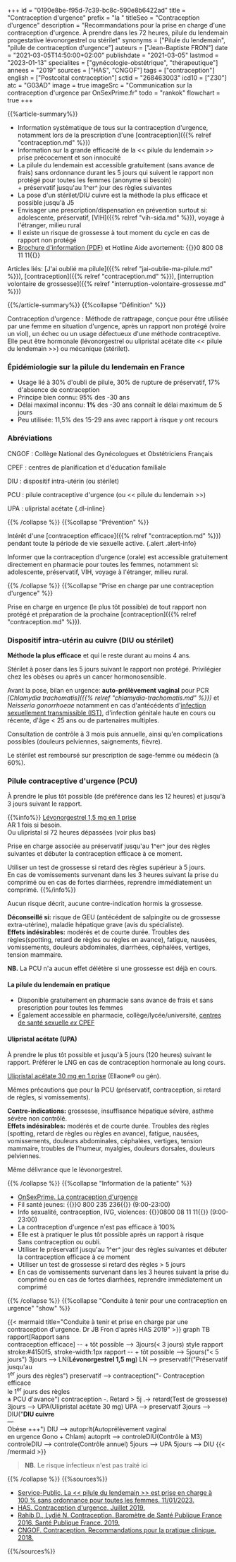 +++
id = "0190e8be-f95d-7c39-bc8c-590e8b6422ad"
title = "Contraception d'urgence"
prefix = "la "
titleSeo = "Contraception d'urgence"
description = "Recommandations pour la prise en charge d'une contraception d'urgence. À prendre dans les 72 heures, pilule du lendemain progestative lévonorgestrel ou stérilet"
synonyms = ["Pilule du lendemain", "pilule de contraception d'urgence"]
auteurs = ["Jean-Baptiste FRON"]
date = "2021-03-05T14:50:00+02:00"
publishdate = "2021-03-05"
lastmod = "2023-01-13"
specialites = ["gynécologie-obstétrique", "thérapeutique"]
annees = "2019"
sources = ["HAS", "CNGOF"]
tags = ["contraception"]
english = ["Postcoital contraception"]
sctid = "268463003"
icd10 = ["Z30"]
atc = "G03AD"
image = true
imageSrc = "Communication sur la contraception d'urgence par OnSexPrime.fr"
todo = "rankok"
flowchart = true
+++

{{%article-summary%}}

- Information systématique de tous sur la contraception d'urgence, notamment lors de la prescription d'une [contraception]({{% relref "contraception.md" %}})
- Information sur la grande efficacité de la << pilule du lendemain >> prise précocement et son innocuité
- La pilule du lendemain est accessible gratuitement (sans avance de frais) sans ordonnance durant les 5 jours qui suivent le rapport non protégé pour toutes les femmes (anonyme si besoin)  
  \+ préservatif jusqu'au 1^er^ jour des règles suivantes
- La pose d'un stérilet/DIU cuivre est la méthode la plus efficace et possible jusqu'à J5
- Envisager une prescription/dispensation en prévention surtout si: adolescente, préservatif, [VIH]({{% relref "vih-sida.md" %}}), voyage à l'étranger, milieu rural
- Il existe un risque de grossesse à tout moment du cycle en cas de rapport non protégé
- [Brochure d'information (PDF)](https://www.ameli.fr/sites/default/files/Documents/Contraception-urgence-Metro.PDF) et Hotline Aide avortement: {{<phone>}}0 800 08 11 11{{</phone>}}

Articles liés: [J'ai oublié ma pilule]({{% relref "jai-oublie-ma-pilule.md" %}}), [contraception]({{% relref "contraception.md" %}}), [interruption volontaire de grossesse]({{% relref "interruption-volontaire-grossesse.md" %}})

{{%/article-summary%}}
{{%collapse "Définition" %}}

Contraception d'urgence
: Méthode de rattrapage, conçue pour être utilisée par une femme en situation d'urgence, après un rapport non protégé (voire un viol), un échec ou un usage défectueux d'une méthode contraceptive.  
Elle peut être hormonale (lévonorgestrel ou ulipristal acétate dite << pilule du lendemain >>) ou mécanique (stérilet).

### Épidémiologie sur la pilule du lendemain en France

- Usage lié à 30% d'oubli de pilule, 30% de rupture de préservatif, 17% d'absence de contraception
- Principe bien connu: 95% des -30 ans
- Délai maximal inconnu: **1%** des -30 ans connaît le délai maximum de 5 jours
- Peu utilisée: 11,5% des 15-29 ans avec rapport à risque y ont recours

### Abréviations

CNGOF
: Collège National des Gynécologues et Obstétriciens Français

CPEF
: centres de planification et d'éducation familiale

DIU
: dispositif intra-utérin (ou stérilet)

PCU
: pilule contraceptive d'urgence (ou << pilule du lendemain >>)

UPA
: ulipristal acétate
{.dl-inline}

{{% /collapse %}}
{{%collapse "Prévention" %}}

Intérêt d'une [contraception efficace]({{% relref "contraception.md" %}}) pendant toute la période de vie sexuelle active.
{.alert .alert-info}

Informer que la contraception d'urgence (orale) est accessible gratuitement directement en pharmacie pour toutes les femmes, notamment si: adolescente, préservatif, VIH, voyage à l'étranger, milieu rural.

{{% /collapse %}}
{{%collapse "Prise en charge par une contraception d'urgence" %}}

Prise en charge en urgence (le plus tôt possible) de tout rapport non protégé et préparation de la prochaine [contraception]({{% relref "contraception.md" %}}).

### Dispositif intra-utérin au cuivre (DIU ou stérilet)

**Méthode la plus efficace** et qui le reste durant au moins 4 ans.

Stérilet à poser dans les 5 jours suivant le rapport non protégé. Privilégier chez les obèses ou après un cancer hormonosensible.

Avant la pose, bilan en urgence: **auto-prélèvement vaginal** pour PCR *[Chlamydia trachomatis]({{% relref "chlamydia-trachomatis.md" %}})* et *Neisseria gonorrhoeae* notamment en cas d'antécédents d'[infection sexuellement transmissible (IST)](/tags/ist/), d'infection génitale haute en cours ou récente, d'âge < 25 ans ou de partenaires multiples.

Consultation de contrôle à 3 mois puis annuelle, ainsi qu'en complications possibles (douleurs pelviennes, saignements, fièvre).

Le stérilet est remboursé sur prescription de sage-femme ou médecin (à 60%).

### Pilule contraceptive d'urgence (PCU)

À prendre le plus tôt possible (de préférence dans les 12 heures) et jusqu'à 3 jours suivant le rapport.

{{%info%}}
[Lévonorgestrel 1,5 mg en 1 prise](https://base-donnees-publique.medicaments.gouv.fr/affichageDoc.php?specid=66791234&typedoc=R)  
AR 1 fois si besoin.  
Ou ulipristal si 72 heures dépassées (voir plus bas)

Prise en charge associée au préservatif jusqu'au 1^er^ jour des règles suivantes et débuter la contraception efficace à ce moment.

Utiliser un test de grossesse si retard des règles supérieur à 5 jours.  
En cas de vomissements survenant dans les 3 heures suivant la prise du comprimé ou en cas de fortes diarrhées, reprendre immédiatement un comprimé.
{{%/info%}}

Aucun risque décrit, aucune contre-indication hormis la grossesse.

**Déconseillé si:** risque de GEU (antécédent de salpingite ou de grossesse extra-utérine), maladie hépatique grave (avis du spécialiste).  
**Effets indésirables:** modérés et de courte  durée. Troubles des règles(spotting, retard de règles ou règles en avance), fatigue, nausées, vomissements, douleurs abdominales, diarrhées, céphalées, vertiges, tension mammaire.

**NB.** La PCU n'a aucun effet délétère si une grossesse est déjà en cours.

#### La pilule du lendemain en pratique

- Disponible gratuitement en pharmacie sans avance de frais et sans prescription pour toutes les femmes
- Également accessible en pharmacie, collège/lycée/université, [centres de santé sexuelle *ex* CPEF](https://ivg.gouv.fr/les-centres-de-sante-sexuelle.html)

#### Ulipristal acétate (UPA)

À prendre le plus tôt possible et jusqu'à 5 jours (120 heures) suivant le rapport. Préférer le LNG en cas de contraception hormonale au long cours.

[Ulipristal acétate 30 mg en 1 prise](https://base-donnees-publique.medicaments.gouv.fr/affichageDoc.php?specid=62621512&typedoc=R) (Ellaone® ou gén).

Mêmes précautions que pour la PCU (préservatif, contraception, si retard de règles, si vomissements).

**Contre-indications:** grossesse, insuffisance hépatique sévère, asthme sévère non contrôlé.  
**Effets indésirables:** modérés et de courte durée. Troubles des règles (spotting, retard de règles ou règles en avance), fatigue, nausées, vomissements, douleurs abdominales, céphalées, vertiges, tension mammaire, troubles de l'humeur, myalgies, douleurs dorsales, douleurs pelviennes.

Même délivrance que le lévonorgestrel.

{{% /collapse %}}
{{%collapse "Information de la patiente" %}}

- [OnSexPrime. La contraception d'urgence](https://www.onsexprime.fr/Sexe-sante/Que-faire-en-cas-d-urgence/La-contraception-d-urgence)
- Fil santé jeunes: {{<phone>}}0 800 235 236{{</phone>}} (9:00-23:00)
- Info sexualité, contraception, IVG, violences: {{<phone>}}0800 08 11 11{{</phone>}} (9:00-23:00)
- La contraception d'urgence n'est pas efficace à 100%
- Elle est à pratiquer le plus tôt possible après un rapport à risque  
  Sans contraception ou oubli.
- Utiliser le préservatif jusqu'au 1^er^ jour des règles suivantes et débuter la contraception efficace à ce moment
- Utiliser un test de grossesse si retard des règles > 5 jours
- En cas de vomissements survenant dans les 3 heures suivant la prise du comprimé ou en cas de fortes diarrhées, reprendre immédiatement un comprimé

{{% /collapse %}}
{{%collapse "Conduite à tenir pour une contraception en urgence" "show" %}}

{{< mermaid title="Conduite à tenir et prise en charge par une contraception d'urgence. Dr JB Fron d'après HAS 2019" >}}
graph TB
  rapport[Rapport sans<br>contraception efficace] -- + tôt possible --> 3jours(&lt; 3 jours)
  style rapport stroke:#4150f5, stroke-width:1px
  rapport -- + tôt possible --> 5jours("&lt; 5 jours")
    3jours --> LN(<b>Lévonorgestrel 1,5 mg</b>)
      LN --> preservatif("Préservatif jusqu'au<br>1<sup>er</sup> jours des règles")
        preservatif --> contraception("- Contraception efficace<br>le 1<sup>er</sup> jours des règles<br>± PCU d'avance")
          contraception -. Retard &gt; 5j .-> retard(Test de grossesse)
    3jours --> UPA(Ulipristal acétate 30 mg)
      UPA --> preservatif
    3jours --> DIU("<b>DIU cuivre</b><br>—<br>Obèse +++")
     DIU --> autoprlt(Autoprélèvement vaginal<br>en urgence Gono + Chlam)
       autoprlt --> controleDIU(Contrôle à M3)
         controleDIU --> controle(Contrôle annuel)
    5jours --> UPA
    5jours --> DIU
{{< /mermaid >}}

> **NB.** Le risque infectieux n'est pas traité ici

{{% /collapse %}}
{{%sources%}}

- [Service-Public. La << pilule du lendemain >> est prise en charge à 100 % sans ordonnance pour toutes les femmes. 11/01/2023.](https://www.service-public.fr/particuliers/actualites/A16291)
- [HAS. Contraception d'urgence. Juillet 2019.](https://www.has-sante.fr/jcms/c_1754842/fr/contraception-d-urgence)
- [Rahib D., Lydié N. Contraception. Baromètre de Santé Publique France 2016. Santé Publique France. 2019.](https://www.santepubliquefrance.fr/determinants-de-sante/sante-sexuelle/documents/rapport-synthese/barometre-de-sante-publique-france-2016.-contraception.-la-contraception-d-urgence-des-delais-de-prise-toujours-sous-estimes)
- [CNGOF. Contraception. Recommandations pour la pratique clinique. 2018.](https://cngof.fr/app/pdf/RPC//RPC%20DU%20CNGOF/Obst%C3%A9trique/Contraception%20et%20Sant%C3%A9%20Reproductive/Contraception%202018_RPC.pdf?x60010)

{{%/sources%}}
